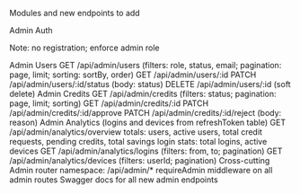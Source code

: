 Modules and new endpoints to add

Admin Auth

Note: no registration; enforce admin role


Admin Users
GET /api/admin/users (filters: role, status, email; pagination: page, limit; sorting: sortBy, order)
GET /api/admin/users/:id
PATCH /api/admin/users/:id/status (body: status)
DELETE /api/admin/users/:id (soft delete)
Admin Credits
GET /api/admin/credits (filters: status; pagination: page, limit; sorting)
GET /api/admin/credits/:id
PATCH /api/admin/credits/:id/approve
PATCH /api/admin/credits/:id/reject (body: reason)
Admin Analytics (logins and devices from refreshToken table)
GET /api/admin/analytics/overview
totals: users, active users, total credit requests, pending credits, total savings
login stats: total logins, active devices
GET /api/admin/analytics/logins (filters: from, to; pagination)
GET /api/admin/analytics/devices (filters: userId; pagination)
Cross-cutting
Admin router namespace: /api/admin/*
requireAdmin middleware on all admin routes
Swagger docs for all new admin endpoints